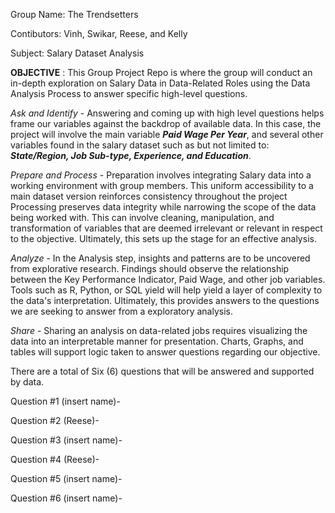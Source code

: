 Group Name: The Trendsetters

Contibutors: Vinh, Swikar, Reese, and Kelly

Subject: Salary Dataset Analysis


**OBJECTIVE** :          This Group Project Repo is where the group will conduct an in-depth exploration
                         on Salary Data in Data-Related Roles using the Data Analysis Process to answer 
                         specific high-level questions. 
            
_Ask and Identify_     - Answering and coming up with high level questions helps frame our variables against
                         the backdrop of available data. In this case, the project will involve 
                         the main variable **_Paid Wage Per Year_**, and several other variables found in the 
                         salary dataset such as but not limited to: **_State/Region, Job Sub-type, Experience, 
                         and Education_**. 

_Prepare and Process_  - Preparation involves integrating Salary data into a working environment with group members.
                         This uniform accessibility to a main dataset version reinforces consistency throughout the project
                         Processing preserves data integrity while narrowing the scope of the data being worked with. 
                         This can involve cleaning, manipulation, and transformation of variables that are deemed irrelevant
                         or relevant in respect to the objective. Ultimately, this sets up the stage for an effective analysis.
                                        
_Analyze_              - In the Analysis step, insights and patterns are to be uncovered from explorative research. Findings
                         should observe the relationship between the Key Performance Indicator, Paid Wage, and other job variables. 
                         Tools such as R, Python, or SQL yield will help yield a layer of complexity to the data's interpretation. 
                         Ultimately, this provides answers to the questions we are seeking to answer from a exploratory analysis.

_Share_                - Sharing an analysis on data-related jobs requires visualizing the data into an interpretable 
                         manner for presentation. Charts, Graphs, and tables will support logic taken to answer 
                         questions regarding our objective. 


There are a total of Six (6) questions that will be answered and supported by data. 

Question #1 (insert name)-

Question #2 (Reese)- 

Question #3 (insert name)- 

Question #4 (Reese)-

Question #5 (insert name)-

Question #6 (insert name)-
                         
                         



                      
                
            

